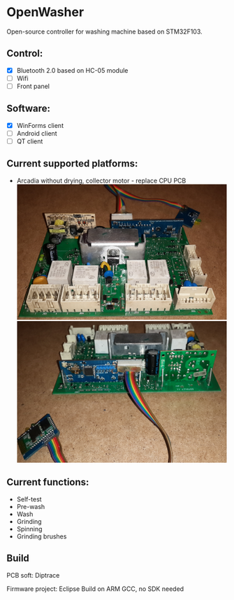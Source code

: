 # OpenWasher
Open-source controller for washing machine based on STM32F103.

## Сontrol:
- [x] Bluetooth 2.0 based on HC-05 module
- [ ] Wifi
- [ ] Front panel

## Software:
- [x] WinForms client
- [ ] Android client
- [ ] QT client

## Current supported platforms:
 * Arcadia without drying, collector motor - replace CPU PCB
 ![](/images/module-front.png)
 ![](/images/module-back.png)
 
## Current functions:
 * Self-test
 * Pre-wash
 * Wash
 * Grinding
 * Spinning
 * Grinding brushes
    
## Build

PCB soft:
Diptrace

Firmware project:
Eclipse
Build on ARM GCC, no SDK needed
